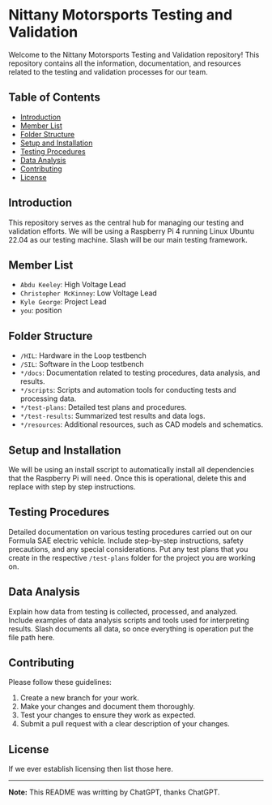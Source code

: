 # Nittany Motorsports Testing and Validation

Welcome to the Nittany Motorsports Testing and Validation repository! This repository contains all the information, documentation, and resources related to the testing and validation processes for our team.

## Table of Contents

- [Introduction](#introduction)
- [Member List](#member-list)
- [Folder Structure](#folder-structure)
- [Setup and Installation](#setup-and-installation)
- [Testing Procedures](#testing-procedures)
- [Data Analysis](#data-analysis)
- [Contributing](#contributing)
- [License](#license)

## Introduction

This repository serves as the central hub for managing our testing and validation efforts. We will be using a Raspberry Pi 4 running Linux Ubuntu 22.04 as our testing machine. Slash will be our main testing framework.

## Member List

- `Abdu Keeley`: High Voltage Lead
- `Christopher McKinney`: Low Voltage Lead
- `Kyle George`: Project Lead
- `you`: position

## Folder Structure

- `/HIL`: Hardware in the Loop testbench
- `/SIL`: Software in the Loop testbench
- `*/docs`: Documentation related to testing procedures, data analysis, and results.
- `*/scripts`: Scripts and automation tools for conducting tests and processing data.
- `*/test-plans`: Detailed test plans and procedures.
- `*/test-results`: Summarized test results and data logs.
- `*/resources`: Additional resources, such as CAD models and schematics.

## Setup and Installation

We will be using an install sscript to automatically install all dependencies that the Raspberry Pi will need. Once this is operational, delete this and replace with step by step instructions.

## Testing Procedures

Detailed documentation on various testing procedures carried out on our Formula SAE electric vehicle. Include step-by-step instructions, safety precautions, and any special considerations. Put any test plans that you create in the respective `/test-plans` folder for the project you are working on.

## Data Analysis

Explain how data from testing is collected, processed, and analyzed. Include examples of data analysis scripts and tools used for interpreting results. Slash documents all data, so once everything is operation put the file path here.

## Contributing

Please follow these guidelines:

1. Create a new branch for your work.
2. Make your changes and document them thoroughly.
3. Test your changes to ensure they work as expected.
4. Submit a pull request with a clear description of your changes.

## License

If we ever establish licensing then list those here.

---

**Note:** This README was writting by ChatGPT, thanks ChatGPT.
